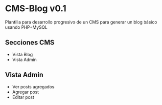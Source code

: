CMS-Blog v0.1
============

Plantilla para desarrollo progresivo de un CMS para generar un blog básico usando PHP+MySQL

Secciones CMS
------------
- Vista Blog
- Vista Admin

Vista Admin
-----------
- Ver posts agregados
- Agregar post
- Editar post

